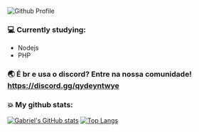 ![Github Profile](https://i.imgur.com/BsoAUJw.png)

### 💻 Currently studying:
* Nodejs
* PHP

### 🌏 É br e usa o discord? Entre na nossa comunidade! https://discord.gg/qydeyntwye

### 💥 My github stats:
[![Gabriel's GitHub stats](https://github-readme-stats.vercel.app/api?username=GaahDias&show_icons=true&theme=tokyonight)](https://github.com/GaahDias/github-readme-stats) [![Top Langs](https://github-readme-stats.vercel.app/api/top-langs/?username=GaahDias&layout=compact)](https://github.com/GaahDias/github-readme-stats)

<!--
**GaahDias/GaahDias** is a ✨ _special_ ✨ repository because its `README.md` (this file) appears on your GitHub profile.

Here are some ideas to get you started:

- 🔭 I’m currently working on ...
- 🌱 I’m currently learning ...
- 👯 I’m looking to collaborate on ...
- 🤔 I’m looking for help with ...
- 💬 Ask me about ...
- 📫 How to reach me: ...
- 😄 Pronouns: ...
- ⚡ Fun fact: ...
-->
